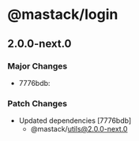 # @mastack/login

## 2.0.0-next.0

### Major Changes

- 7776bdb:

### Patch Changes

- Updated dependencies [7776bdb]
  - @mastack/utils@2.0.0-next.0

